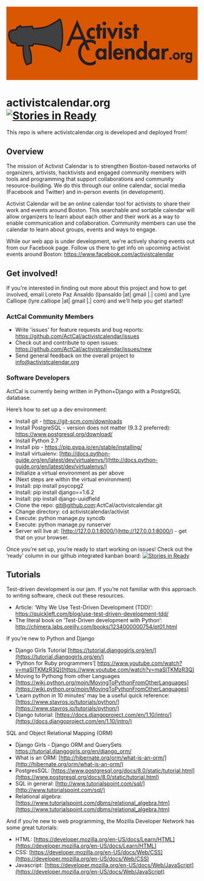 ![ActivistCalendar Logo](https://raw.githubusercontent.com/ActCal/activistcalendar/master/ActivistCalendar.org%2C%20orange.jpg)
# activistcalendar.org [![Stories in Ready](https://badge.waffle.io/ActCal/activistcalendar.svg?label=ready&title=Ready)](http://waffle.io/ActCal/activistcalendar)

This repo is where activistcalendar.org is developed and deployed from!

## Overview
The mission of Activist Calendar is to strengthen Boston-based networks of organizers, artivists, hacktivists and engaged community members with tools and programming that support collaborations and community resource-building. We do this through our online calendar, social media (Facebook and Twitter) and in-person events (in development).

Activist Calendar will be an online calendar tool for activists to share their work and events around Boston. This searchable and sortable calendar will allow organizers to learn about each other and their work as a way to enable communication and collaboration. Community members can use the calendar to learn about groups, events and ways to engage.

While our web app is under development, we're actively sharing events out from our Facebook page. Follow us there to get info on upcoming activist events around Boston: https://www.facebook.com/activistcalendar

## Get involved!
If you're interested in finding out more about this project and how to get involved, email Loreto Paz Ansaldo (lpansaldo |at| gmail |.| com) and Lyre Calliope (lyre.calliope |at| gmail |.| com) and we'll help you get started!

### ActCal Community Members
* Write 'issues' for feature requests and bug reports: https://github.com/ActCal/activistcalendar/issues
* Check out and contribute to open issues: https://github.com/ActCal/activistcalendar/issues/new
* Send general feedback on the overall project to info@activistcalendar.org

### Software Developers

ActCal is currently being written in Python+Django with a PostgreSQL database.

Here’s how to set up a dev environment:
* Install git - https://git-scm.com/downloads
* Install PostgreSQL - version does not matter (9.3.2 preferred): https://www.postgresql.org/download/
* Install Python 2.7
* Install pip - https://pip.pypa.io/en/stable/installing/
* Install virtualenv: [http://docs.python-guide.org/en/latest/dev/virtualenvs/](http://docs.python-guide.org/en/latest/dev/virtualenvs/)
* Initialize a virtual environment as per above
* (Next steps are within the virtual environment)
* Install: pip install psycopg2
* Install: pip install django==1.6.2
* Install: pip install django-uuidfield
* Clone the repo: [git@github.com](mailto:git@github.com):ActCal/activistcalendar.git
* Change directory: cd activistcalendar/activist
* Execute: python manage.py syncdb
* Execute: python manage.py runserver
* Server will live at: [http://127.0.0.1:8000/](http://127.0.0.1:8000/)  - get that on your browser.

Once you’re set up, you’re ready to start working on issues! Check out the ‘ready’ column in our github integrated kanban board: [![Stories in Ready](https://badge.waffle.io/ActCal/activistcalendar.svg?label=ready&title=Ready)](http://waffle.io/ActCal/activistcalendar)


## Tutorials

Test-driven development is our jam. If you’re not familiar with this approach to writing software, check out these resources.
* Article: ‘Why We Use Test-Driven Development (TDD)’: https://quickleft.com/blog/use-test-driven-development-tdd/
* The literal book on ‘Test-Driven development with Python’: http://chimera.labs.oreilly.com/books/1234000000754/pt01.html

If you’re new to Python and Django
* Django Girls Tutorial [https://tutorial.djangogirls.org/en/](https://tutorial.djangogirls.org/en/)
* ‘Python for Ruby programmers’[ https://www.youtube.com/watch?v=maSlTKMzR3Q](https://www.youtube.com/watch?v=maSlTKMzR3Q)
* Moving to Pythong from other Languages
* [https://wiki.python.org/moin/MovingToPythonFromOtherLanguages](https://wiki.python.org/moin/MovingToPythonFromOtherLanguages)
* ‘Learn python in 10 minutes’ may be a useful quick reference: [https://www.stavros.io/tutorials/python/](https://www.stavros.io/tutorials/python/)
* Django tutorial: [https://docs.djangoproject.com/en/1.10/intro/](https://docs.djangoproject.com/en/1.10/intro/)

SQL and Object Relational Mapping (ORM)
* Django Girls - Django ORM and QuerySets https://tutorial.djangogirls.org/en/django_orm/
* What is an ORM: [http://hibernate.org/orm/what-is-an-orm/](http://hibernate.org/orm/what-is-an-orm/)
* PostgresSQL: [https://www.postgresql.org/docs/8.0/static/tutorial.html](https://www.postgresql.org/docs/8.0/static/tutorial.html)
* SQL in general: [http://www.tutorialspoint.com/sql/](http://www.tutorialspoint.com/sql/)
* Relational algebra: [https://www.tutorialspoint.com/dbms/relational_algebra.htm](https://www.tutorialspoint.com/dbms/relational_algebra.htm)

And if you’re new to web programming, the Mozilla Developer Network has some great tutorials:
* HTML: [https://developer.mozilla.org/en-US/docs/Learn/HTML](https://developer.mozilla.org/en-US/docs/Learn/HTML)
* CSS: [https://developer.mozilla.org/en-US/docs/Web/CSS](https://developer.mozilla.org/en-US/docs/Web/CSS)
* Javascript: [https://developer.mozilla.org/en-US/docs/Web/JavaScript](https://developer.mozilla.org/en-US/docs/Web/JavaScript)
